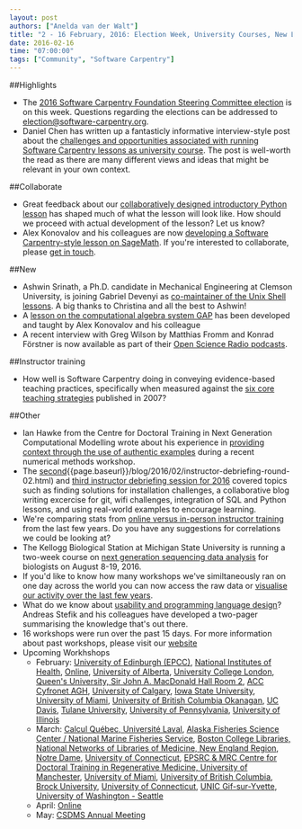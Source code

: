 ```yaml
---
layout: post
authors: ["Anelda van der Walt"]
title: "2 - 16 February, 2016: Election Week, University Courses, New Lessons and a Shell Co-Maintainer, An Interview, and Teaching Strategies"
date: 2016-02-16
time: "07:00:00"
tags: ["Community", "Software Carpentry"]
---
```


##Highlights
* The [2016 Software Carpentry Foundation Steering Committee election]({{page.baseurl}}/blog/2016/01/election-candidates.html) is on this week. Questions regarding the elections can be addressed to <election@software-carpentry.org>.
* Daniel Chen has written up a fantasticly informative interview-style post about the [challenges and opportunities associated with running Software Carpentry lessons as university course]({{page.baseurl}}/blog/2016/02/swc-as-a-university-course.html). The post is well-worth the read as there are many different views and ideas that might be relevant in your own context.

##Collaborate
* Great feedback about our [collaboratively designed introductory Python lesson]({{page.baseurl}}/blog/2016/02/designing-lessons-collaboratively.html) has shaped much of what the lesson will look like. How should we proceed with actual development of the lesson? Let us know?
* Alex Konovalov and his colleagues are now [developing a Software Carpentry-style lesson on SageMath]({{page.baseurl}}/blog/2016/02/new-lesson-on-gap.html). If you're interested to collaborate, please [get in touch](https://github.com/alex-konovalov/sage-lesson/issues/1).

##New
* Ashwin Srinath, a Ph.D. candidate in Mechanical Engineering at Clemson University, is joining Gabriel Devenyi as [co-maintainer of the Unix Shell lessons]({{page.baseurl}}/blog/2016/02/new-shell-maintainer.html). A big thanks to Christina and all the best to Ashwin!
* A [lesson on the computational algebra system GAP]({{page.baseurl}}/blog/2016/02/new-lesson-on-gap.html) has been developed and taught by Alex Konovalov and his colleague
* A recent interview with Greg Wilson by Matthias Fromm and Konrad Förstner is now available as part of their [Open Science Radio podcasts]({{page.baseurl}}/blog/2016/02/open-science-radio-podcast.html).

##Instructor training
* How well is Software Carpentry doing in conveying evidence-based teaching practices, specifically when measured against the [six core teaching strategies]({{page.baseurl}}/blog/2016/02/long-way.html) published in 2007?

##Other
* Ian Hawke from the Centre for Doctoral Training in Next Generation Computational Modelling wrote about his experience in [providing context through the use of authentic examples]({{page.baseurl}}/blog/2016/02/context-numerical-methods.html) during a recent numerical methods workshop.
* The [second](){{page.baseurl}}/blog/2016/02/instructor-debriefing-round-02.html) and [third instructor debriefing session for 2016]({{page.baseurl}}/blog/2016/02/instructor-debriefing-round-03.html) covered topics such as finding solutions for installation challenges, a collaborative blog writing excercise for git, wifi challenges, integration of SQL and Python lessons, and using real-world examples to encourage learning.
* We're comparing stats from [online versus in-person instructor training]({{page.baseurl}}/blog/2016/02/correlations.html) from the last few years. Do you have any suggestions for correlations we could be looking at?
* The Kellogg Biological Station at Michigan State University is running a two-week course on [next generation sequencing data analysis]({{page.baseurl}}/blog/2016/02/ngs-course-2016.html) for biologists on August 8-19, 2016.
* If you'd like to know how many workshops we've similtaneously ran on one day across the world you can now access the raw data or [visualise our activity over the last few years]({{page.baseurl}}/blog/2016/02/active-workshops.html).
* What do we know about [usability and programming language design]({{page.baseurl}}/blog/2016/02/two-pages-of-evidence.html)? Andreas Stefik and his colleagues have developed a two-pager summarising the knowledge that's out there.
* 16 workshops were run over the past 15 days. For more information about past workshops, please visit our [website]({{page.baseurl}}/workshops/past/)
* Upcoming Workhshops
  * February:
    [University of Edinburgh (EPCC)](https://hpcarcher.github.io/2016-02-16-EPCC/),
    [National Institutes of Health](https://joshwaterfall.github.io/2016-02-16-NIH/),
    [Online](https://swcarpentry.github.io/2016-02-16-training-online/),
    [University of Alberta](https://computecanada.github.io/2016-02-16-ualberta/),
    [University College London](https://ucl-rits.github.io/2016-02-17-UCL_software_carpentry/),
    [Queen's University, Sir John A. MacDonald Hall Room 2](https://haschmi.github.io/2016-02-17-queens/),
    [ACC Cyfronet AGH](http://www.cyfronet.krakow.pl/aktualnosci/15686,3,komunikat,warsztaty_software_carpentry.html),
    [University of Calgary](https://computecanada.github.io/2016-02-18-ucalgary/),
    [Iowa State University](https://qingpeng.github.io/2016-02-22-isu/),
    [University of Miami](http://mattdickenson.com/2016-02-22-university-of-miami/),
    [University of British Columbia Okanagan](https://computecanada.github.io/2016-02-22-ubco/),
    [UC Davis](https://swcarpentry.github.io/2016-02-22-training-ucdavis/),
    [Tulane University](https://hnakhoul.github.io/2016-02-22-tulane/),
    [University of Pennsylvania](https://maneesha.github.io/2016-02-22-upenn/),
    [University of Illinois](https://uiuc-cse.github.io/2016-02-25-NCSA/)
  * March:
    [Calcul Québec, Université Laval](https://computecanada.github.io/2016-03-01-Universite-Laval/),
    [Alaska Fisheries Science Center / National Marine Fisheries Service](https://rachelss.github.io/2016-03-02-NMFS-Seattle/),
    [Boston College Libraries, National Networks of Libraries of Medicine, New England Region](https://iglpdc.github.io/2016-03-07-bc/),
    [Notre Dame](https://fmichonneau.github.io/2016-03-07-notre-dame/),
    [University of Connecticut](https://jrherr.github.io/2016-03-07-uconn/),
    [EPSRC & MRC Centre for Doctoral Training in Regenerative Medicine, University of Manchester](https://softwaresaved.github.io/2016-03-10-CDT-reg-medicine/),
    [University of Miami](https://mkcor.github.io/2016-03-14-university-of-miami/),
    [University of British Columbia](https://computecanada.github.io/2016-03-12-ubc/),
    [Brock University](https://computecanada.github.io/2016-03-19-brocku/),
    [University of Connecticut](https://butterflyology.github.io/2016-03-21-UConn/),
    [UNIC Gif-sur-Yvette](https://paris-swc.github.io/2016-03-29-gif-sur-yvette/),
    [University of Washington - Seattle](http://uwescience.github.io/2016-03-31-uw/)
  * April:
    [Online](https://swcarpentry.github.io/2016-04-13-training-online/)
  * May:
    [CSDMS Annual Meeting](https://mperignon.github.io/2016-05-16-csdms/)
